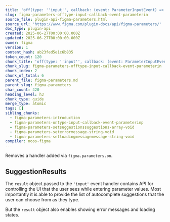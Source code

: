 ```yaml
---
title: 'off(type: ''input'', callback: (event: ParameterInputEvent) => void): void'
slug: figma-parameters-offtype-input-callback-event-parameterin
source_file: plugin-api-figma-parameters.html
source_url: 'https://www.figma.com/plugin-docs/api/figma-parameters/'
doc_type: plugin-api
created: 2025-06-27T00:00:00.000Z
updated: 2025-06-27T00:00:00.000Z
owner: figma
version: 1
content_hash: ab23fed5e1c6b835
token_count: 120
chunk_title: 'off(type: ''input'', callback: (event: ParameterInputEvent) => void): void'
chunk_slug: figma-parameters-offtype-input-callback-event-parameterin
chunk_index: 2
chunk_of_total: 6
parent_file: figma-parameters.md
parent_slug: figma-parameters
char_count: 420
heading_level: h3
chunk_type: guide
merge_type: atomic
tags: []
sibling_chunks:
  - figma-parameters-introduction
  - figma-parameters-ontype-input-callback-event-parameterinp
  - figma-parameters-setsuggestionssuggestions-array-void
  - figma-parameters-seterrormessage-string-void
  - figma-parameters-setloadingmessagemessage-string-void
compiler: noos-figma
---
```


Removes a handler added via `figma.parameters.on`.

## SuggestionResults

The `result` object passed to the `'input'` event handler contains API for controlling the UI that the user sees while
entering parameter values. Most importantly it is able to provide the list of autocomplete suggestions that the user
can choose from as they type.

But the `result` object also enables showing error messages and loading states.
